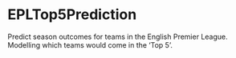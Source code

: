 # EPLTop5Prediction
Predict season outcomes for teams in the English Premier League. Modelling which teams would come in the ‘Top 5’. 
